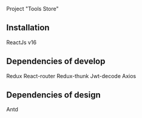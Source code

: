 Project "Tools Store"

## Installation

ReactJs v16

## Dependencies of develop

Redux
React-router
Redux-thunk
Jwt-decode
Axios

## Dependencies of design

Antd
